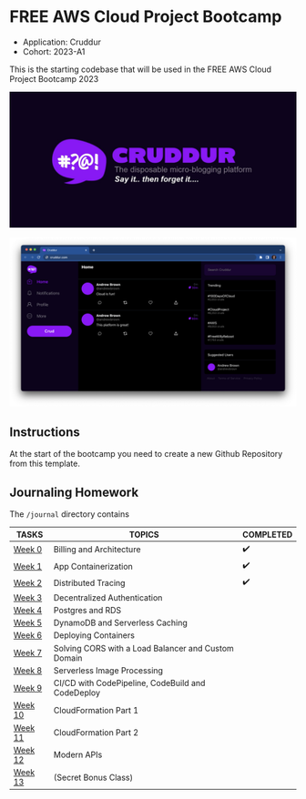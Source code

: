 # FREE AWS Cloud Project Bootcamp

- Application: Cruddur
- Cohort: 2023-A1

This is the starting codebase that will be used in the FREE AWS Cloud Project Bootcamp 2023

![Cruddur Graphic](_docs/assets/cruddur-banner.jpg)

![Cruddur Screenshot](_docs/assets/cruddur-screenshot.png)

## Instructions

At the start of the bootcamp you need to create a new Github Repository from this template.

## Journaling Homework

The `/journal` directory contains

| TASKS                        | TOPICS                                              | COMPLETED          |
| ---------------------------- | --------------------------------------------------- | ------------------ |
| [Week 0](journal/week0.md)   | Billing and Architecture                            | :heavy_check_mark: |
| [Week 1](journal/week1.md)   | App Containerization                                | :heavy_check_mark: |
| [Week 2](journal/week2.md)   | Distributed Tracing                                 | :heavy_check_mark: |
| [Week 3](journal/week3.md)   | Decentralized Authentication                        |                    |
| [Week 4](journal/week4.md)   | Postgres and RDS                                    |                    |
| [Week 5](journal/week5.md)   | DynamoDB and Serverless Caching                     |                    |
| [Week 6](journal/week6.md)   | Deploying Containers                                |                    |
| [Week 7](journal/week7.md)   | Solving CORS with a Load Balancer and Custom Domain |                    |
| [Week 8](journal/week8.md)   | Serverless Image Processing                         |                    |
| [Week 9](journal/week9.md)   | CI/CD with CodePipeline, CodeBuild and CodeDeploy   |                    |
| [Week 10](journal/week10.md) | CloudFormation Part 1                               |                    |
| [Week 11](journal/week11.md) | CloudFormation Part 2                               |                    |
| [Week 12](journal/week12.md) | Modern APIs                                         |                    |
| [Week 13](journal/week13.md) | (Secret Bonus Class)                                |                    |
